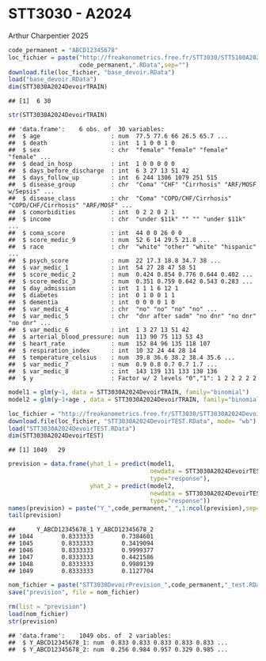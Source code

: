 STT3030 - A2024
================
Arthur Charpentier
2025

``` r
code_permanent = "ABCD12345678"
loc_fichier = paste("http://freakonometrics.free.fr/STT3030/STT5100A2023DevoirTRAIN",
                    code_permanent,".RData",sep="")
download.file(loc_fichier, "base_devoir.RData")
load("base_devoir.RData")
dim(STT3030A2024DevoirTRAIN)
```

    ## [1]  6 30

``` r
str(STT3030A2024DevoirTRAIN)
```

    ## 'data.frame':    6 obs. of  30 variables:
    ##  $ age                    : num  77.5 77.6 66 26.5 65.7 ...
    ##  $ death                  : int  1 1 0 0 1 0
    ##  $ sex                    : chr  "female" "female" "female" "female" ...
    ##  $ dead_in_hosp           : int  1 0 0 0 0 0
    ##  $ days_before_discharge  : int  6 3 27 13 51 42
    ##  $ days_follow_up         : int  6 244 1306 1079 251 515
    ##  $ disease_group          : chr  "Coma" "CHF" "Cirrhosis" "ARF/MOSF w/Sepsis" ...
    ##  $ disease_class          : chr  "Coma" "COPD/CHF/Cirrhosis" "COPD/CHF/Cirrhosis" "ARF/MOSF" ...
    ##  $ comorbidities          : int  0 2 2 0 2 1
    ##  $ income                 : chr  "under $11k" "" "" "under $11k" ...
    ##  $ coma_score             : int  44 0 0 26 0 0
    ##  $ score_medic_9          : num  52 6 14 29.5 21.8 ...
    ##  $ race                   : chr  "white" "other" "white" "hispanic" ...
    ##  $ psych_score            : num  22 17.3 18.8 34.7 38 ...
    ##  $ var_medic_1            : int  54 27 28 47 58 51
    ##  $ score_medic_2          : num  0.424 0.854 0.776 0.644 0.402 ...
    ##  $ score_medic_3          : num  0.351 0.759 0.642 0.543 0.283 ...
    ##  $ day_admission          : int  1 1 1 6 12 1
    ##  $ diabetes               : int  0 1 0 0 1 1
    ##  $ dementia               : int  0 0 0 0 1 0
    ##  $ var_medic_4            : chr  "no" "no" "no" "no" ...
    ##  $ var_medic_5            : chr  "dnr after sadm" "no dnr" "no dnr" "no dnr" ...
    ##  $ var_medic_6            : int  1 3 27 13 51 42
    ##  $ arterial_blood_pressure: num  113 90 75 113 53 43
    ##  $ heart_rate             : num  152 84 96 135 118 107
    ##  $ respiration_index      : int  10 32 24 44 28 14
    ##  $ temperature_celsius    : num  39.8 36.6 38.2 38.4 35.6 ...
    ##  $ var_medic_7            : num  0.9 0.8 0.7 0.7 1.7 ...
    ##  $ var_medic_8            : int  143 139 131 133 130 136
    ##  $ y                      : Factor w/ 2 levels "0","1": 1 2 2 2 2 2

``` r
model1 = glm(y~1, data = STT3030A2024DevoirTRAIN, family="binomial")
model2 = glm(y~1+age , data = STT3030A2024DevoirTRAIN, family="binomial")
```

``` r
loc_fichier = "http://freakonometrics.free.fr/STT3030/STT3030A2024DevoirTEST.RData"
download.file(loc_fichier, "STT3030A2024DevoirTEST.RData", mode= "wb")
load("STT3030A2024DevoirTEST.RData")
dim(STT3030A2024DevoirTEST)
```

    ## [1] 1049   29

``` r
prevision = data.frame(yhat_1 = predict(model1, 
                                        newdata = STT3030A2024DevoirTEST,
                                        type="response"),
                       yhat_2 = predict(model2, 
                                        newdata = STT3030A2024DevoirTEST,
                                        type="response"))
names(prevision) = paste("Y_",code_permanent,"_",1:ncol(prevision),sep="")
tail(prevision)
```

    ##      Y_ABCD12345678_1 Y_ABCD12345678_2
    ## 1044        0.8333333        0.7384601
    ## 1045        0.8333333        0.3419094
    ## 1046        0.8333333        0.9999377
    ## 1047        0.8333333        0.4421586
    ## 1048        0.8333333        0.9989139
    ## 1049        0.8333333        0.1127704

``` r
nom_fichier = paste("STT3030DevoirPrevision_",code_permanent,"_test.RData",sep="")
save("prevision", file = nom_fichier)
```

``` r
rm(list = "prevision")
load(nom_fichier)
str(prevision)
```

    ## 'data.frame':    1049 obs. of  2 variables:
    ##  $ Y_ABCD12345678_1: num  0.833 0.833 0.833 0.833 0.833 ...
    ##  $ Y_ABCD12345678_2: num  0.256 0.984 0.957 0.329 0.985 ...
